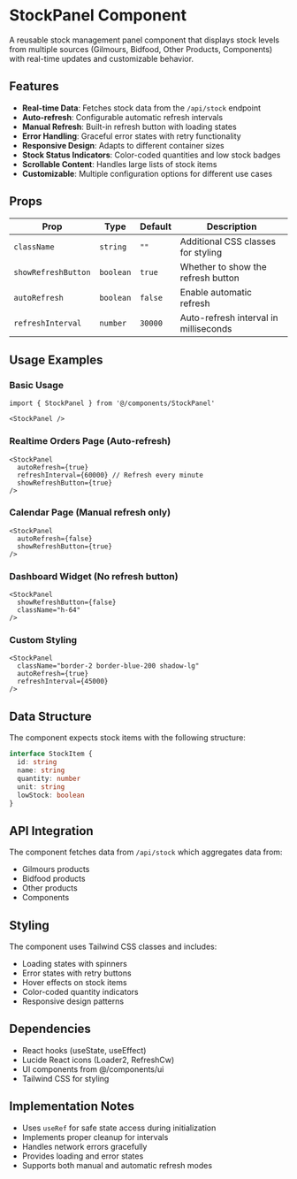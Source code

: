 # StockPanel Component

A reusable stock management panel component that displays stock levels from multiple sources (Gilmours, Bidfood, Other Products, Components) with real-time updates and customizable behavior.

## Features

- **Real-time Data**: Fetches stock data from the `/api/stock` endpoint
- **Auto-refresh**: Configurable automatic refresh intervals
- **Manual Refresh**: Built-in refresh button with loading states
- **Error Handling**: Graceful error states with retry functionality
- **Responsive Design**: Adapts to different container sizes
- **Stock Status Indicators**: Color-coded quantities and low stock badges
- **Scrollable Content**: Handles large lists of stock items
- **Customizable**: Multiple configuration options for different use cases

## Props

| Prop | Type | Default | Description |
|------|------|---------|-------------|
| `className` | `string` | `""` | Additional CSS classes for styling |
| `showRefreshButton` | `boolean` | `true` | Whether to show the refresh button |
| `autoRefresh` | `boolean` | `false` | Enable automatic refresh |
| `refreshInterval` | `number` | `30000` | Auto-refresh interval in milliseconds |

## Usage Examples

### Basic Usage
```tsx
import { StockPanel } from '@/components/StockPanel'

<StockPanel />
```

### Realtime Orders Page (Auto-refresh)
```tsx
<StockPanel 
  autoRefresh={true}
  refreshInterval={60000} // Refresh every minute
  showRefreshButton={true}
/>
```

### Calendar Page (Manual refresh only)
```tsx
<StockPanel 
  autoRefresh={false}
  showRefreshButton={true}
/>
```

### Dashboard Widget (No refresh button)
```tsx
<StockPanel 
  showRefreshButton={false}
  className="h-64"
/>
```

### Custom Styling
```tsx
<StockPanel 
  className="border-2 border-blue-200 shadow-lg"
  autoRefresh={true}
  refreshInterval={45000}
/>
```

## Data Structure

The component expects stock items with the following structure:

```typescript
interface StockItem {
  id: string
  name: string
  quantity: number
  unit: string
  lowStock: boolean
}
```

## API Integration

The component fetches data from `/api/stock` which aggregates data from:
- Gilmours products
- Bidfood products  
- Other products
- Components

## Styling

The component uses Tailwind CSS classes and includes:
- Loading states with spinners
- Error states with retry buttons
- Hover effects on stock items
- Color-coded quantity indicators
- Responsive design patterns

## Dependencies

- React hooks (useState, useEffect)
- Lucide React icons (Loader2, RefreshCw)
- UI components from @/components/ui
- Tailwind CSS for styling

## Implementation Notes

- Uses `useRef` for safe state access during initialization
- Implements proper cleanup for intervals
- Handles network errors gracefully
- Provides loading and error states
- Supports both manual and automatic refresh modes 